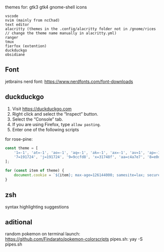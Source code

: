 themes for: 
	gtk3
	gtk4
	gnome-shell
	icons

	vscode
	nvim (mainly from ncChad)
	text editor
	alacritty (themes in the .config/alacritty folder not in /gnome/rices // change the theme name manually in alacritty.yml)
	ranger
	tmux
	fierfox (extention)
	duckduckgo
	obsidiané


## Font
jetbrains nerd font: https://www.nerdfonts.com/font-downloads

## duckduckgo

1. Visit <https://duckduckgo.com>
2. Right click and select the “Inspect” button.
3. Select the “Console” tab.
4. If you are using Firefox, type `allow pasting`.
5. Enter one of the following scripts

for rose-pine:
```js
const theme = [
	'1=-1', 'at=-1', 'ao=-1', 'aq=-1', 'ak=-1', 'ax=-1', 'av=1', 'ap=-1', 'au=-1', 'ay=b', 'ae=-1', '18=1',
	'7=191724', 'j=191724', '9=9ccfd8', 'x=31748f', 'aa=c4a7e7', '8=e0def4', '21=191724',
];

for (const item of theme) {
	document.cookie = `${item}; max-age=126144000; samesite=lax; secure`;
}
```

## zsh
syntax highlighting
suggestions


## aditional
random pokemon on terminal launch: https://github.com/Findarato/pokemon-colorscripts
pipes.sh: yay -S pipes.sh
